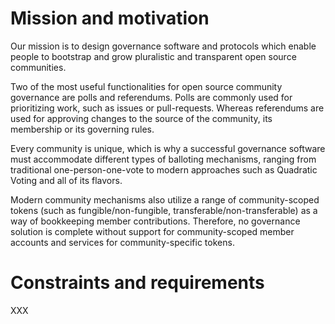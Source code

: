 # Mission and motivation

Our mission is to design governance software and protocols which enable people to bootstrap and grow pluralistic and transparent open source communities.

Two of the most useful functionalities for open source community governance are polls and referendums. Polls are commonly used for prioritizing work, such as issues or pull-requests. Whereas referendums are used for approving changes to the source of the community, its membership or its governing rules.

Every community is unique, which is why a successful governance software must accommodate different types of balloting mechanisms, ranging from traditional one-person-one-vote to modern approaches such as Quadratic Voting and all of its flavors.

Modern community mechanisms also utilize a range of community-scoped tokens (such as fungible/non-fungible, transferable/non-transferable) as a way of bookkeeping member contributions.
Therefore, no governance solution is complete without support for community-scoped member accounts and services for community-specific tokens.

# Constraints and requirements


XXX
